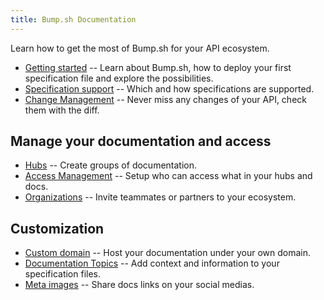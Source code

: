 ```yaml
---
title: Bump.sh Documentation
---
```


Learn how to get the most of Bump.sh for your API ecosystem.

- [Getting started](getting-started) -- Learn about Bump.sh, how to deploy your first specification file and explore the possibilities.
- [Specification support](specification-support/openapi-support) -- Which and how specifications are supported.
- [Change Management](api-change-management/index) -- Never miss any changes of your API, check them with the diff.

## Manage your documentation and access
- [Hubs](hubs) -- Create groups of documentation.
- [Access Management](access-management) -- Setup who can access what in your hubs and docs.
- [Organizations](organizations/index) -- Invite teammates or partners to your ecosystem.

## Customization
- [Custom domain](documentation-customization/custom-domains) -- Host your documentation under your own domain.
- [Documentation Topics](documentation-customization/doc-topics) -- Add context and information to your specification files.
- [Meta images](documentation-customization/meta-images) -- Share docs links on your social medias.
